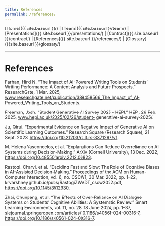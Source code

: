 ```yaml
---
title: References
permalink: /references/
---
```


[Home]({{ site.baseurl }}/) | [Team]({{ site.baseurl }}/team/) | [Presentations]({{ site.baseurl }}/presentations/) | [Contract]({{ site.baseurl }}/contract/) | [References]({{ site.baseurl }}/references/) | [Glossary]({{site.baseurl }}/glossary/)

---

# References

Farhan, Hind N. “The Impact of AI-Powered Writing Tools on Students’ Writing Performance: A Content Analysis and Future
Prospects.” ResearchGate, 1 Mar. 2025, www.researchgate.net/publication/389458566_The_Impact_of_AI-
Powered_Writing_Tools_on_Students.

Freeman, Josh. “Student Generative AI Survey 2025 - HEPI.” HEPI, 26 Feb. 2025, www.hepi.ac.uk/2025/02/26/student-
generative-ai-survey-2025/.

Ju, Qirui. “Experimental Evidence on Negative Impact of Generative AI on Scientific Learning Outcomes.” Research Square
(Research Square), 21 Sept. 2023, https://doi.org/10.21203/rs.3.rs-3371292/v1.

M. Helena Vasconcelos, et al. “Explanations Can Reduce Overreliance on AI Systems during Decision-Making.” ArXiv (Cornell
University), 13 Dec. 2022, https://doi.org/10.48550/arxiv.2212.06823.

Rastogi, Charvi, et al. “Deciding Fast and Slow: The Role of Cognitive Biases in AI-Assisted Decision-Making.” Proceedings
of the ACM on Human-Computer Interaction, vol. 6, no. CSCW1, 30 Mar. 2022, pp. 1–22,
krvarshney.github.io/pubs/RastogiZWVDT_cscw2022.pdf, https://doi.org/10.1145/3512930.

Zhai, Chunpeng, et al. “The Effects of Over-Reliance on AI Dialogue Systems on Students’ Cognitive Abilities: A Systematic
Review.” Smart Learning Environments, vol. 11, no. 28, 18 June 2024, pp. 1–37,
slejournal.springeropen.com/articles/10.1186/s40561-024-00316-7, https://doi.org/10.1186/s40561-024-00316-7.
